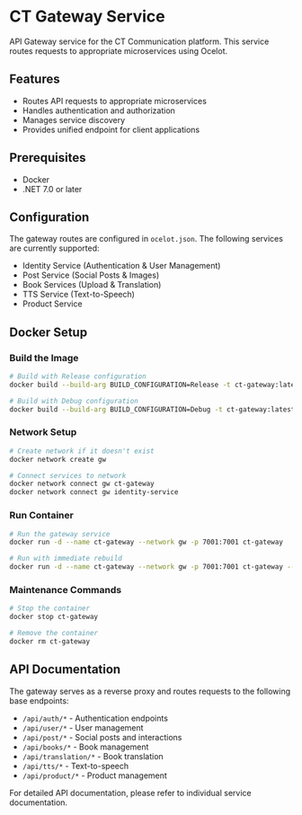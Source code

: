 # CT Gateway Service

API Gateway service for the CT Communication platform. This service routes requests to appropriate microservices using Ocelot.

## Features

- Routes API requests to appropriate microservices
- Handles authentication and authorization
- Manages service discovery
- Provides unified endpoint for client applications

## Prerequisites

- Docker
- .NET 7.0 or later

## Configuration

The gateway routes are configured in `ocelot.json`. The following services are currently supported:

- Identity Service (Authentication & User Management)
- Post Service (Social Posts & Images)
- Book Services (Upload & Translation)
- TTS Service (Text-to-Speech)
- Product Service

## Docker Setup

### Build the Image

```bash
# Build with Release configuration
docker build --build-arg BUILD_CONFIGURATION=Release -t ct-gateway:latest .

# Build with Debug configuration
docker build --build-arg BUILD_CONFIGURATION=Debug -t ct-gateway:latest .
```

### Network Setup

```bash
# Create network if it doesn't exist
docker network create gw

# Connect services to network
docker network connect gw ct-gateway
docker network connect gw identity-service
```

### Run Container

```bash
# Run the gateway service
docker run -d --name ct-gateway --network gw -p 7001:7001 ct-gateway

# Run with immediate rebuild
docker run -d --name ct-gateway --network gw -p 7001:7001 ct-gateway --build
```

### Maintenance Commands

```bash
# Stop the container
docker stop ct-gateway

# Remove the container
docker rm ct-gateway
```

## API Documentation

The gateway serves as a reverse proxy and routes requests to the following base endpoints:

- `/api/auth/*` - Authentication endpoints
- `/api/user/*` - User management
- `/api/post/*` - Social posts and interactions
- `/api/books/*` - Book management
- `/api/translation/*` - Book translation
- `/api/tts/*` - Text-to-speech
- `/api/product/*` - Product management

For detailed API documentation, please refer to individual service documentation.
